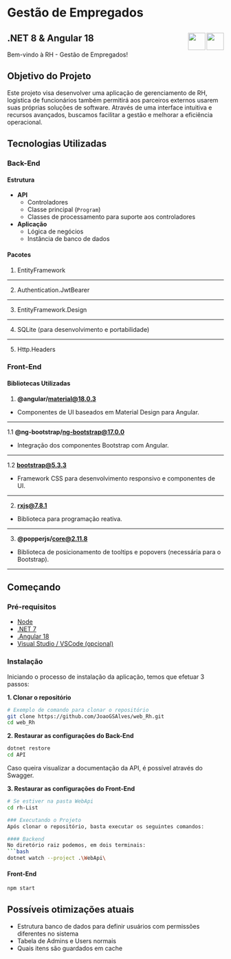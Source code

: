 # Gestão de Empregados

## .NET 8 & Angular 18 <img align="right" width="40" height="40" src="https://cdn.jsdelivr.net/gh/devicons/devicon@latest/icons/angular/angular-original.svg" /> <img align="right" width="40" height="40" src="https://cdn.jsdelivr.net/gh/devicons/devicon/icons/dotnetcore/dotnetcore-original.svg" />

Bem-vindo à  RH - Gestão de Empregados! 

## Objetivo do Projeto

Este projeto visa desenvolver uma aplicação de gerenciamento de RH,  logística de funcionários também permitirá aos parceiros externos usarem suas próprias soluções de software. 
Através de uma interface intuitiva e recursos avançados, buscamos facilitar a gestão e melhorar a eficiência operacional.

## Tecnologias Utilizadas

### Back-End

#### Estrutura
- **API**
  - Controladores
  - Classe principal (`Program`)
  - Classes de processamento para suporte aos controladores
- **Aplicação**
  - Lógica de negócios
  - Instância de banco de dados

#### Pacotes
1. EntityFramework
---
2. Authentication.JwtBearer
---
3. EntityFramework.Design
---
4. SQLite (para desenvolvimento e portabilidade)
---
5. Http.Headers

### Front-End

#### Bibliotecas Utilizadas

1. **@angular/material@18.0.3**
- Componentes de UI baseados em Material Design para Angular.
---
1.1 **@ng-bootstrap/ng-bootstrap@17.0.0**
- Integração dos componentes Bootstrap com Angular.
---
1.2 **bootstrap@5.3.3**
- Framework CSS para desenvolvimento responsivo e componentes de UI.
---
2. **rxjs@7.8.1**
- Biblioteca para programação reativa.
---
3. **@popperjs/core@2.11.8**
- Biblioteca de posicionamento de tooltips e popovers (necessária para o Bootstrap).
---

## Começando

### Pré-requisitos
- [Node](https://nodejs.org/en/download/current)
- [.NET 7](https://dotnet.microsoft.com/en-us/download/dotnet/8.0)
- [.Angular 18](https://angular.dev/)
- [Visual Studio / VSCode (opcional)](https://code.visualstudio.com/)

### Instalação
Iniciando o processo de instalação da aplicação, temos que efetuar 3 passos:

**1. Clonar o repositório**
```bash
# Exemplo de comando para clonar o repositório
git clone https://github.com/JoaoGSAlves/web_Rh.git
cd web_Rh
```

**2. Restaurar as configurações do Back-End**
```bash
dotnet restore
cd API
```
Caso queira visualizar a documentação da API, é possível através do Swagger.

**3. Restaurar as configurações do Front-End**
```bash
# Se estiver na pasta WebApi
cd rh-List 

### Executando o Projeto
Após clonar o repositório, basta executar os seguintes comandos:

#### Backend
No diretório raiz podemos, em dois terminais:
```bash
dotnet watch --project .\WebApi\
```
#### Front-End
```bash
npm start
```

## Possíveis otimizações atuais
- Estrutura banco de dados para definir usuários com permissões diferentes no sistema
- Tabela de Admins e Users normais
- Quais itens são guardados em cache
